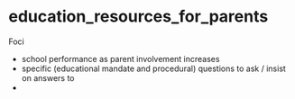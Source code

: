# education_resources_for_parents

Foci
- school performance as parent involvement increases
- specific (educational mandate and procedural) questions to ask / insist on answers to
- 
